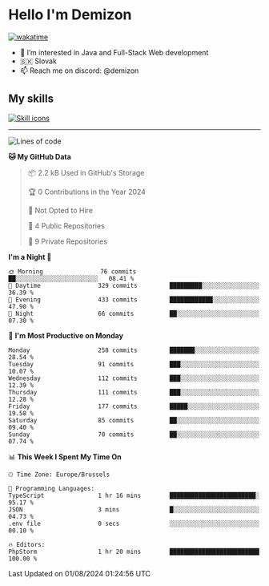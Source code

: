 # Hello I'm Demizon
[![wakatime](https://wakatime.com/badge/user/6ad1949f-d6d7-44f9-9eee-c35e54cc499b.svg)](https://wakatime.com/@6ad1949f-d6d7-44f9-9eee-c35e54cc499b)
- 👀 I’m interested in Java and Full-Stack Web development
- 🇸🇰 Slovak
- 📫 Reach me on discord: @demizon

## My skills
[![Skill icons](https://skillicons.dev/icons?i=java,js,ts,html,css,react,nextjs,tailwind,supabase,py,git,docker,linux,mysql,postgres,mongo&theme=dark)](https://github.com/Demizon3433)

---

<!--START_SECTION:waka-->
![Lines of code](https://img.shields.io/badge/From%20Hello%20World%20I%27ve%20Written-263.1%20thousand%20lines%20of%20code-blue)

**🐱 My GitHub Data** 

> 📦 2.2 kB Used in GitHub's Storage 
 > 
> 🏆 0 Contributions in the Year 2024
 > 
> 🚫 Not Opted to Hire
 > 
> 📜 4 Public Repositories 
 > 
> 🔑 9 Private Repositories 
 > 
**I'm a Night 🦉** 

```text
🌞 Morning                76 commits          ██░░░░░░░░░░░░░░░░░░░░░░░   08.41 % 
🌆 Daytime                329 commits         █████████░░░░░░░░░░░░░░░░   36.39 % 
🌃 Evening                433 commits         ████████████░░░░░░░░░░░░░   47.90 % 
🌙 Night                  66 commits          ██░░░░░░░░░░░░░░░░░░░░░░░   07.30 % 
```
📅 **I'm Most Productive on Monday** 

```text
Monday                   258 commits         ███████░░░░░░░░░░░░░░░░░░   28.54 % 
Tuesday                  91 commits          ███░░░░░░░░░░░░░░░░░░░░░░   10.07 % 
Wednesday                112 commits         ███░░░░░░░░░░░░░░░░░░░░░░   12.39 % 
Thursday                 111 commits         ███░░░░░░░░░░░░░░░░░░░░░░   12.28 % 
Friday                   177 commits         █████░░░░░░░░░░░░░░░░░░░░   19.58 % 
Saturday                 85 commits          ██░░░░░░░░░░░░░░░░░░░░░░░   09.40 % 
Sunday                   70 commits          ██░░░░░░░░░░░░░░░░░░░░░░░   07.74 % 
```


📊 **This Week I Spent My Time On** 

```text
🕑︎ Time Zone: Europe/Brussels

💬 Programming Languages: 
TypeScript               1 hr 16 mins        ████████████████████████░   95.17 % 
JSON                     3 mins              █░░░░░░░░░░░░░░░░░░░░░░░░   04.73 % 
.env file                0 secs              ░░░░░░░░░░░░░░░░░░░░░░░░░   00.10 % 

🔥 Editors: 
PhpStorm                 1 hr 20 mins        █████████████████████████   100.00 % 
```


 Last Updated on 01/08/2024 01:24:56 UTC
<!--END_SECTION:waka-->
